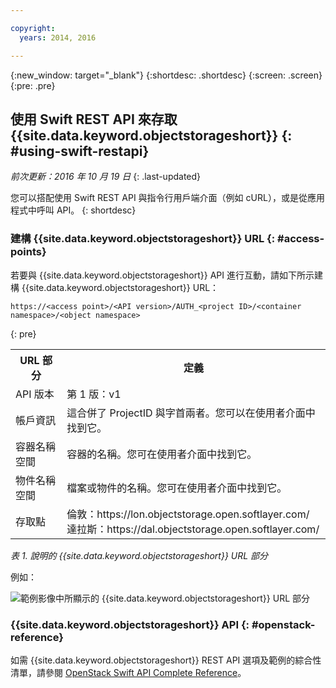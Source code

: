 ```yaml
---

copyright:
  years: 2014, 2016

---
```

{:new_window: target="_blank"}
{:shortdesc: .shortdesc}
{:screen: .screen}
{:pre: .pre}

## 使用 Swift REST API 來存取 {{site.data.keyword.objectstorageshort}} {: #using-swift-restapi}
*前次更新：2016 年 10 月 19 日*
{: .last-updated}

您可以搭配使用 Swift REST API 與指令行用戶端介面（例如 cURL），或是從應用程式中呼叫 API。
{: shortdesc}

### 建構 {{site.data.keyword.objectstorageshort}} URL {: #access-points}

若要與 {{site.data.keyword.objectstorageshort}} API 進行互動，請如下所示建構 {{site.data.keyword.objectstorageshort}} URL：
  ```
https://<access point>/<API version>/AUTH_<project ID>/<container namespace>/<object namespace>
  ```
  {: pre}

<table>
  <tr>
    <th> URL 部分  </th>
    <th> 定義</th>
  </tr>
  <tr>
    <td> API 版本  </td>
    <td> 第 1 版：v1</td>
  </tr>
  <tr>
    <td> 帳戶資訊  </td>
    <td> 這合併了 ProjectID 與字首兩者。您可以在使用者介面中找到它。</td>
  </tr>
  <tr>
    <td> 容器名稱空間  </td>
    <td> 容器的名稱。您可在使用者介面中找到它。</td>
  </tr>
  <tr>
    <td> 物件名稱空間  </td>
    <td> 檔案或物件的名稱。您可在使用者介面中找到它。</td>
  </tr>
  <tr>
    <td> 存取點</td>
    <td> 倫敦：https://lon.objectstorage.open.softlayer.com/
    <br> 達拉斯：https://dal.objectstorage.open.softlayer.com/ </br> </td>
  </tr>
</table>

*表 1. 說明的 {{site.data.keyword.objectstorageshort}} URL 部分*

例如：

![範例影像中所顯示的 {{site.data.keyword.objectstorageshort}} URL 部分](images/Swift_URL.png)


### {{site.data.keyword.objectstorageshort}} API {: #openstack-reference}

如需 {{site.data.keyword.objectstorageshort}} REST API 選項及範例的綜合性清單，請參閱 [OpenStack Swift API Complete Reference](http://developer.openstack.org/api-ref-objectstorage-v1.html)。
